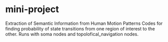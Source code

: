 # mini-project
Extraction of Semantic Information from Human Motion Patterns
Codes for finding probability of state transitions from one region of interest to the other. Runs with soma nodes and topolofical_navigation nodes.
